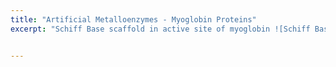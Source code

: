 ```yaml
---
title: "Artificial Metalloenzymes - Myoglobin Proteins"
excerpt: "Schiff Base scaffold in active site of myoglobin ![Schiff Base](https://jantoniosantiz.github.io/jrodriguezantonio.github.io/images/TOC-1.png)"


---
```




